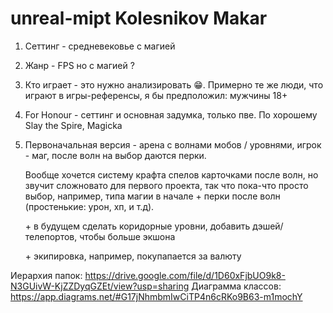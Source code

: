 # unreal-mipt Kolesnikov Makar

1. Сеттинг - средневековье с магией
2. Жанр - FPS но с магией ?
3. Кто играет - это нужно анализировать 😁. Примерно те же люди, что играют в игры-референсы, я бы предположил: мужчины 18+
4. For Honour - сеттинг и основная задумка, только пве. По хорошему Slay the Spire, Magicka
5. Первоначальная версия - арена с волнами мобов / уровнями, игрок - маг, после волн на выбор даются перки. 

   Вообще хочется систему крафта спелов карточками после волн, но звучит сложновато для первого проекта, так что пока-что просто выбор, например, типа магии в начале + перки после волн (простенькие: урон, хп, и т.д). 
   
   \+ в будущем сделать коридорные уровни, добавить дэшей/телепортов, чтобы больше экшона
   
   \+ экипировка, например, покупапается за валюту 
   
Иерархия папок: https://drive.google.com/file/d/1D60xFjbUO9k8-N3GUivW-KjZZDyqGZEt/view?usp=sharing
Диаграмма классов: https://app.diagrams.net/#G17jNhmbmIwCiTP4n6cRKo9B63-m1mochY

